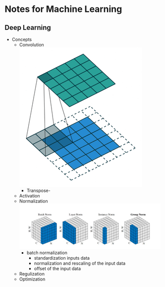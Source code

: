# Notes for Machine Learning
## 
## Deep Learning
+ Concepts
  + Convolution\
    ![img](imgs/conv-pad.gif)
    + Transpose-
  + Activation
  + Normalization\
    ![img](imgs/normalization.png)
    + batch normalization
      + standardization inputs data
      + normalization and rescaling of the input data
      + offset of the input data
  + Regulization
  + Optimization
